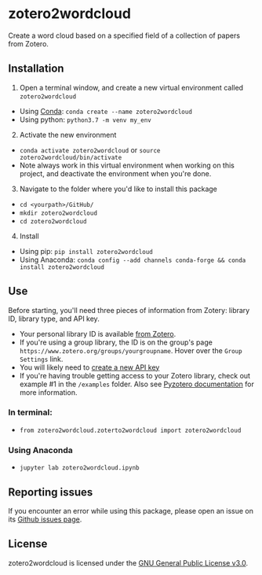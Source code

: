 # zotero2wordcloud
Create a word cloud based on a specified field of a collection of papers from Zotero. 

## Installation
1. Open a terminal window, and create a new virtual environment called `zotero2wordcloud`
  * Using [Conda](https://docs.conda.io/projects/conda/en/latest/user-guide/tasks/manage-environments.html): `conda create --name zotero2wordcloud`
  * Using python: `python3.7 -m venv my_env`
2. Activate the new environment
  * `conda activate zotero2wordcloud` or `source zotero2wordcloud/bin/activate`
  * Note always work in this virtual environment when working on this project, and deactivate the environment when you're done. 
3. Navigate to the folder where you'd like to install this package
  * `cd <yourpath>/GitHub/`
  * `mkdir zotero2wordcloud`
  * `cd zotero2wordcloud`
4. Install
* Using pip: `pip install zotero2wordcloud`
* Using Anaconda: `conda config --add channels conda-forge && conda install zotero2wordcloud`
  
## Use
Before starting, you'll need three pieces of information from Zotery: library ID, library type, and API key. 

* Your personal library ID is available [from Zotero](https://www.zotero.org/settings/keys). 
* If you're using a group library, the ID is on the group's page `https://www.zotero.org/groups/yourgroupname`. Hover over the `Group Settings` link. 
* You will likely need to [create a new API key](https://www.zotero.org/settings/keys/new)
* If you're having trouble getting access to your Zotero library, check out example #1 in the `/examples` folder. Also see [Pyzotero documentation](https://pyzotero.readthedocs.io/en/latest/) for more information.

### In terminal:
* `from zotero2wordcloud.zoterto2wordcloud import zotero2wordcloud`

### Using Anaconda
* `jupyter lab zotero2wordcloud.ipynb`

## Reporting issues
If you encounter an error while using this package, please open an issue on its [Github issues page](https://github.com/rgulli/zotero2wordcloud/issues).

## License
zotero2wordcloud is licensed under the [GNU General Public License v3.0](https://www.gnu.org/licenses/gpl-3.0.en.html). 
